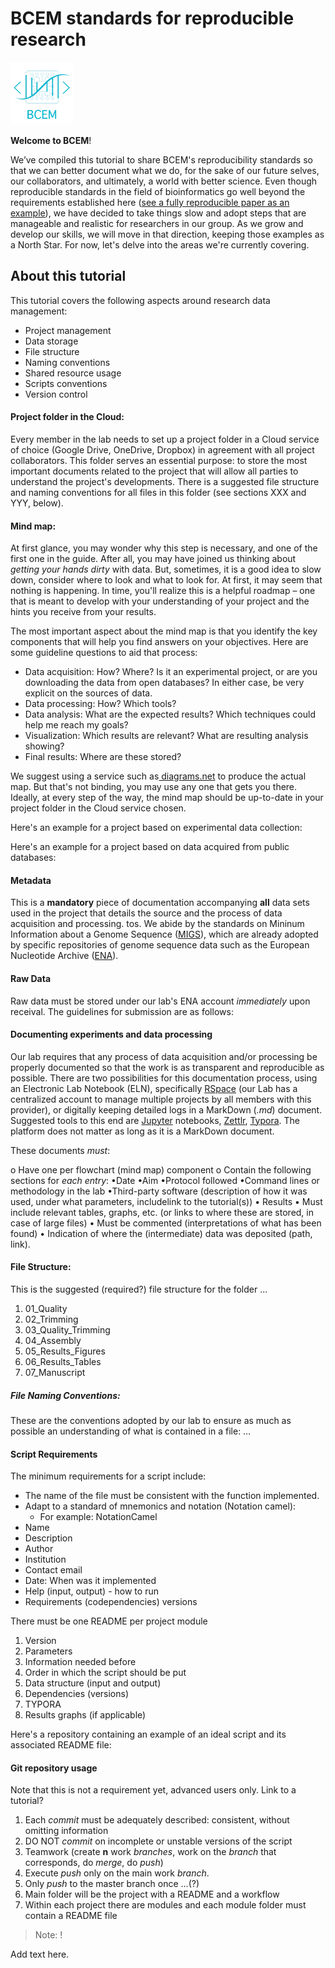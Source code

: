 # BCEM standards for reproducible research

![LogoBCEM_C.png](LogoBCEM_C.png)

**Welcome to BCEM**! 

We’ve compiled this tutorial to share BCEM's reproducibility standards so that we can better document what we do, for the sake of our future selves, our collaborators, and ultimately, a world with better science. Even though reproducible standards in the field of bioinformatics go well beyond the requirements established here ([see a fully reproducible paper as an example](https://elifesciences.org/labs/ad58f08d/introducing-elife-s-first-computationally-reproducible-article)), we have decided to take things slow and adopt steps that are manageable and realistic for researchers in our group. As we grow and develop our skills, we will move in that direction, keeping those examples as a North Star. For now, let's delve into the areas we're currently covering.

## About this tutorial

This tutorial covers the following aspects around research data management:

* Project management
* Data storage
* File structure
* Naming conventions
* Shared resource usage
* Scripts conventions
* Version control

#### Project folder in the Cloud:
Every member in the lab needs to set up a project folder in a Cloud service of choice (Google Drive, OneDrive, Dropbox) in agreement with all project collaborators. This folder serves an essential purpose: to store the most important documents related to the project that will allow all parties to understand the project's developments. There is a suggested file structure and naming conventions for all files in this folder (see sections XXX and YYY, below).

#### Mind map:
At first glance, you may wonder why this step is necessary, and one of the first one in the guide. After all, you may have joined us thinking about _getting your hands dirty_ with data. But, sometimes, it is a good idea to slow down, consider where to look and what to look for. At first, it may seem that nothing is happening. In time, you'll realize this is a helpful roadmap  – one that is meant to develop with your understanding of your project and the hints you receive from your results.

The most important aspect about the mind map is that you identify the key components that will help you find answers on your objectives. Here are some guideline questions to aid that process:
* Data acquisition: How? Where? Is it an experimental project, or are you downloading the data from open databases? In either case, be very explicit on the sources of data.
* Data processing: How? Which tools? 
* Data analysis: What are the expected results? Which techniques could help me reach my goals?
* Visualization: Which results are relevant? What are resulting analysis showing?
* Final results: Where are these stored?

We suggest using a service such as[ diagrams.net](https://www.diagrams.net/) to produce the actual map. But that's not binding, you may use any one that gets you there. Ideally, at every step of the way, the mind map should be up-to-date in your project folder in the Cloud service chosen.

Here's an example for a project based on experimental data collection:

Here's an example for a project based on data acquired from public databases:


####  Metadata
This is a **mandatory** piece of documentation accompanying **all** data sets used in the project that details the source and the process of data acquisition and processing.
tos. We abide by the standards on Mininum Information about a Genome Sequence ([MIGS](https://www.ncbi.nlm.nih.gov/pmc/articles/PMC2409278/)), which are already adopted by specific repositories of genome sequence data such as the European Nucleotide Archive ([ENA](https://www.ebi.ac.uk/ena/browser/)).

####  Raw Data
Raw data must be stored under our lab's ENA account _immediately_ upon receival. The guidelines for submission are as follows:

####  Documenting experiments and data processing
Our lab requires that any process of data acquisition and/or processing be properly documented so that the work is as transparent and reproducible as possible. There are two possibilities for this documentation process, using an Electronic Lab Notebook (ELN), specifically [RSpace](https://community.researchspace.com/login) (our Lab has a centralized account to manage multiple projects by all members with this provider), or digitally keeping detailed logs in a MarkDown (_.md_) document. Suggested tools to this end are [Jupyter](https://jupyter.org/) notebooks, [Zettlr](https://www.zettlr.com/), [Typora](https://typora.io/). The platform does not matter as long as it is a MarkDown document.

These documents _must_:

o Have one per flowchart (mind map) component
o Contain the following sections for _each entry_:
    •Date
    •Aim
    •Protocol followed
        •Command lines or methodology in the lab
        •Third-party software (description of how it was used, under what parameters, includelink to the tutorial(s))
    • Results 
        • Must include relevant tables, graphs, etc. (or links to where these are stored, in case of large files)
        • Must be commented (interpretations of what has been found)
    • Indication of where the (intermediate) data was deposited (path, link).

####  File Structure:
This is the suggested (required?) file structure for the folder ...
1. 01_Quality
2. 02_Trimming
3. 03_Quality_Trimming
4. 04_Assembly
5. 05_Results_Figures
6. 06_Results_Tables
7. 07_Manuscript

#####  File Naming Conventions:
These are the conventions adopted by our lab to ensure as much as possible an understanding of what is contained in a file: …

#### Script Requirements

The minimum requirements for a script include:
* The name of the file must be consistent with the function implemented.
* Adapt to a standard of mnemonics and notation (Notation camel): 
    * For example: NotationCamel
* Name
* Description
* Author
* Institution
* Contact email
* Date: When was it implemented
* Help (input, output) - how to run
* Requirements (codependencies) versions

There must be one README per project module
1. Version
2. Parameters
3. Information needed before
4. Order in which the script should be put
5. Data structure (input and output)
6. Dependencies (versions)
7. TYPORA
8. Results graphs (if applicable)

Here's a repository containing an example of an ideal script and its associated README file: 

####  Git repository usage
Note that this is not a requirement yet, advanced users only.
Link to a tutorial?
1. Each _commit_ must be adequately described: consistent, without omitting
information
2. DO NOT _commit_ on incomplete or unstable versions of the script
3. Teamwork (create **n** work _branches_, work on the _branch_
that corresponds, do _merge_, do _push_)
4. Execute _push_ only on the main work _branch_.
5. Only _push_ to the master branch once ...(?)
6. Main folder will be the project with a README and a workflow 
7. Within each project there are modules and each module folder must contain a README file



> Note: !

Add text here.

